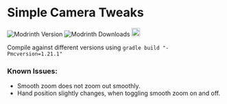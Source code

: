 # Simple Camera Tweaks
![Modrinth Version](https://img.shields.io/modrinth/v/3khdYILU)
![Modrinth Downloads](https://img.shields.io/modrinth/dt/3khdYILU)
<a href="https://ko-fi.com/K3K6QJKW9">
<img src="https://ko-fi.com/img/githubbutton_sm.svg" height="20" />
</a>


Compile against different versions using `gradle build "-Pmcversion=1.21.1"`


### Known Issues:
- Smooth zoom does not zoom out smoothly.
- Hand position slightly changes, when toggling smooth zoom on and off.